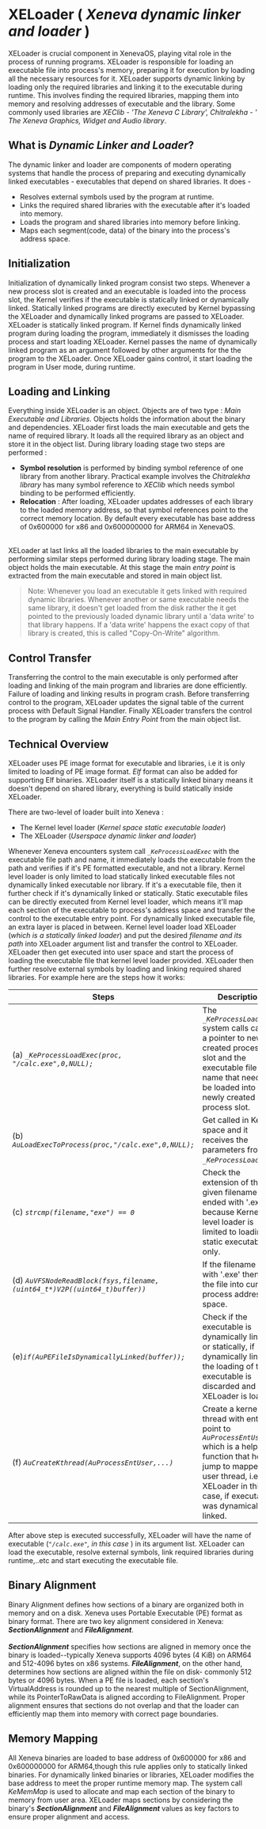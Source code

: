 # XELoader ( _Xeneva dynamic linker and loader_ )

XELoader is crucial component in XenevaOS, playing vital role in the process of running programs. XELoader is responsible for loading an executable file into process's memory, preparing it for execution by loading all the necessary resources for it. XELoader supports dynamic linking by loading only the required libraries and linking it to the executable during runtime. This involves finding the required libraries, mapping them into memory and resolving addresses of executable and the library. Some commonly used libraries are _XEClib - 'The Xeneva C Library', Chitralekha - ' The Xeneva Graphics, Widget and Audio library_.

## What is _Dynamic Linker and Loader_?
The dynamic linker and loader are components of modern operating systems that handle the process of preparing and executing dynamically linked executables - executables that depend on shared libraries. It does -
- Resolves external symbols used by the program at runtime.
- Links the required shared libraries with the executable after it's loaded into memory.
- Loads the program and shared libraries into memory before linking.
- Maps each segment(code, data) of the binary into the process's address space.


## Initialization
Initialization of dynamically linked program consist two steps. Whenever a new process slot is created and an executable is loaded into the process slot, the Kernel verifies if the executable is statically linked or dynamically linked. Statically linked programs are directly executed by Kernel bypassing the XELoader and dynamically linked programs are passed to XELoader. XELoader is statically linked program. If Kernel finds dynamically linked program during loading the program, immediately it dismisses the loading process and start loading XELoader. Kernel passes the name of dynamically linked program as an argument followed by other arguments for the the program to the XELoader. Once XELoader gains control, it start loading the program in User mode, during runtime.

## Loading and Linking

Everything inside XELoader is an object. Objects are of two type : _Main Executable and Libraries_. Objects holds the information about the binary and dependencies. XELoader first loads the main executable and gets the name of required library. It loads all the required library as an object and store it in the object list. During library loading stage two steps are performed :
- __Symbol resolution__ is performed by binding symbol reference of one library from another library. Practical example involves the _Chitralekha library_ has many symbol reference to _XEClib_ which needs symbol binding to be performed efficiently. 
- __Relocation__ : After loading, XELoader updates addresses of each library to the loaded memory address, so that symbol references point to the correct memory location. By default every executable has base address of 0x600000 for x86 and 0x600000000 for ARM64 in XenevaOS.<br><br>

XELoader at last links all the loaded libraries to the main executable by performing similar steps performed during library loading stage. The main object holds the main executable. At this stage the main _entry point_ is extracted from the main executable and stored in main object list.

> Note: Whenever you load an executable it gets linked with required dynamic libraries. Whenever another or same executable needs the same library, it doesn't get loaded from the disk rather the it get pointed to the previously loaded dynamic library until a 'data write' to that library happens. If a 'data write' happens the exact copy of that library is created, this is called "Copy-On-Write" algorithm.

## Control Transfer
Transferring the control to the main executable is only performed after loading and linking of the main program and libraries are done efficiently. Failure of loading and linking results in program crash. Before transferring control to the program, XELoader updates the signal table of the current process with Default Signal Handler. Finally XELoader transfers the control to the program by calling the _Main Entry Point_ from the main object list.

## Technical Overview
XELoader uses PE image format for executable and libraries, i.e it is only limited to loading of PE image format. _Elf_ format can also be added for supporting Elf binaries. XELoader itself is a statically linked binary means it doesn't depend on shared library, everything is build statically inside XELoader. 

There are two-level of loader built into Xeneva :
- The Kernel level loader (_Kernel space static executable loader_)
- The XELoader (_Userspace dynamic linker and loader_)

Whenever Xeneva encounters system call _```_KeProcessLoadExec```_ with the executable file path and name, it immediately loads the executable from the path and verifies if it's PE formatted executable, and not a library. Kernel level loader is only limited to load statically linked executable files not dynamically linked executable nor library. If it's a executable file, then it further check if it's dynamically linked or statically. Static executable files can be directly executed from Kernel level loader, which means it'll map each section of the executable to process's address space and transfer the control to the executable entry point. For dynamically linked executable file, an extra layer is placed in between. Kernel level loader load XELoader (_which is a statically linked loader_) and put the desired _filename and its path_ into XELoader argument list and transfer the control to XELoader. XELoader then get executed into user space and start the process of loading the executable file that kernel level loader provided. XELoader then further resolve external symbols by loading and linking required shared libraries.
For example here are the steps how it works:

| Steps  | Description|
|--------|------------|
| (a)  _```_KeProcessLoadExec(proc, "/calc.exe",0,NULL);```_| The _```_KeProcessLoadExec```_ system calls carries a pointer to newly created process slot and the executable file name that needs to be loaded into newly created process slot.
| (b) _```AuLoadExecToProcess(proc,"/calc.exe",0,NULL);```_ | Get called in Kernel space and it receives the parameters from _```_KeProcessLoadExec```_.
|(c) _```strcmp(filename,"exe") == 0```_ | Check the extension of the given filename if it's ended with '.exe', because Kernel level loader is limited to loading static executables only.
|(d) _```AuVFSNodeReadBlock(fsys,filename,(uint64_t*)V2P((uint64_t)buffer))```_ | If the filename ends with '.exe' then load the file into current process address space.
|(e)_```if(AuPEFileIsDynamicallyLinked(buffer));```_ | Check if the executable is dynamically linked or statically, if dynamically linked, the loading of this executable is discarded and XELoader is loaded.
|(f) _```AuCreateKthread(AuProcessEntUser,...)```_ | Create a kernel thread with entry point to _```AuProcessEntUser```_ which is a helper function that help jump to mapped user thread, i.e XELoader in this case, if executable was dynamically linked.

After above step is executed successfully, XELoader will have the name of executable (_```"/calc.exe"```, in this case_ ) in its argument list. XELoader can load the executable, resolve external symbols, link required libraries during runtime,..etc and start executing the executable file.

## Binary Alignment
Binary Alignment defines how sections of a binary are organized both in memory and on a disk. Xeneva uses Portable Executable (PE) format as binary format. There are two key alignment considered in Xeneva: __*SectionAlignment*__ and __*FileAlignment*__. <br><br>
__*SectionAlignment*__ specifies how sections are aligned in memory once the binary is loaded--typically Xeneva supports 4096 bytes (4 KiB) on ARM64 and 512-4096 bytes on x86 systems. __*FileAlignment*__, on the other hand, determines how sections are aligned within the file on disk- commonly 512 bytes or 4096 bytes. When a PE file is loaded, each section's VirtualAddress is rounded up to the nearest multiple of SectionAlignment, while its PointerToRawData is aligned according to FileAlignment. Proper alignment ensures that sections do not overlap and that the loader can efficiently map them into memory with correct page boundaries.  

## Memory Mapping
All Xeneva binaries are loaded to base address of 0x600000 for x86 and 0x600000000 for ARM64,though this rule applies only to statically linked binaries. For dynamically linked binaries or libraries, XELoader modifies the base address to meet the proper runtime memory map. The system call _KeMemMap_ is used to allocate and map each section of the binary to memory from user area. XELoader maps sections by considering the binary's __*SectionAlignment*__ and __*FileAlignment*__ values as key factors to ensure proper alignment and access.

